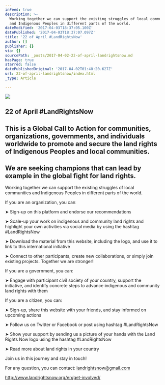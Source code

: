 ```yaml
---
inFeed: true
description: >-
  Working together we can support the existing struggles of local communities
  and Indigenous Peoples in different parts of the world.
dateModified: '2017-04-03T18:37:05.100Z'
datePublished: '2017-04-03T18:37:07.097Z'
title: '22 of April #LandRightsNow'
author: []
publisher: {}
via: {}
sourcePath: _posts/2017-04-02-22-of-april-landrightsnow.md
hasPage: true
starred: false
datePublishedOriginal: '2017-04-02T01:40:20.627Z'
url: 22-of-april-landrightsnow/index.html
_type: Article

---
```

![](https://the-grid-user-content.s3-us-west-2.amazonaws.com/481816e9-dc9b-45b3-8e36-ba03872dbbd9.jpg)

## 22 of April \#LandRightsNow

## This is a Global Call to Action for communities, organizations, governments, and individuals worldwide to promote and secure the land rights of Indigenous Peoples and local communities.

## We are seeking champions that can lead by example in the global fight for land rights.

Working together we can support the existing struggles of local communities and Indigenous Peoples in different parts of the world.

If you are an organization, you can:

➤ Sign-up on this platform and endorse our recommendations

➤ Scale-up your work on indigenous and community land rights and highlight your own activities via social media by using the hashtag \#LandRightsNow

➤ Download the material from this website, including the logo, and use it to link to this international initiative

➤ Connect to other participants, create new collaborations, or simply join existing projects. Together we are stronger!

If you are a government, you can:

➤ Engage with participant civil society of your country, support the initiative, and identify concrete steps to advance indigenous and community land rights with them

If you are a citizen, you can:

➤ Sign-up, share this website with your friends, and stay informed on upcoming actions

➤ Follow us on Twitter or Facebook or post using hashtag \#LandRightsNow

➤ Show your support by sending us a picture of your hands with the Land Rights Now logo using the hashtag \#LandRightsNow

➤ Read more about land rights in your country

Join us in this journey and stay in touch!

For any question, you can contact: [landrightsnow@gmail.com][0]

http://www.landrightsnow.org/en/get-involved/

[0]: mailto:landrightsnow@gmail.com